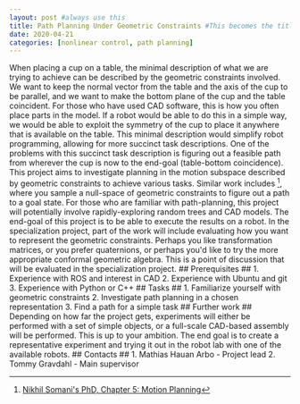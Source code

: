 ```yaml
---
layout: post #always use this
title: Path Planning Under Geometric Constraints #This becomes the title of the page
date: 2020-04-21
categories: [nonlinear control, path planning]
---
```

When placing a cup on a table, the minimal description of what we are trying to achieve can be described by the geometric constraints involved. We want to keep the normal vector from the table and the axis of the cup to be parallel, and we want to make the bottom plane of the cup and the table coincident. For those who have used CAD software, this is how you often place parts in the model. If a robot would be able to do this in a simple way, we would be able to exploit the symmetry of the cup to place it anywhere that is available on the table. This minimal description would simplify robot programming, allowing for more succinct task descriptions. One of the problems with this succinct task description is figuring out a feasible path from wherever the cup is now to the end-goal (table-bottom coincidence). This project aims to investigate planning in the motion subspace described by geometric constraints to achieve various tasks. Similar work includes [^1], where you sample a null-space of geometric constraints to figure out a path to a goal state. For those who are familiar with path-planning, this project will potentially involve rapidly-exploring random trees and CAD models. The end-goal of this project is to be able to execute the results on a robot.
    In the specialization project, part of the work will include evaluating how you want to represent the geometric constraints. Perhaps you like transformation matrices, or you prefer quaternions, or perhaps you'd like to try the more appropriate conformal geometric algebra. This is a point of discussion that will be evaluated in the specialization project.
    ## Prerequisites ##
    1. Experience with ROS and interest in CAD
    2. Experience with Ubuntu and git
    3. Experience with Python or C++
    ## Tasks ##
    1. Familiarize yourself with geometric constraints
    2. Investigate path planning in a chosen representation
    3. Find a path for a simple task
    ## Further work ##
    Depending on how far the project gets, experiments will either be performed with a set of simple objects, or a full-scale CAD-based assembly will be performed. This is up to your ambition. The end goal is to create a representative experiment and trying it out in the robot lab with one of the available robots.
    ## Contacts ##
    1. Mathias Hauan Arbo - Project lead
    2. Tommy Gravdahl - Main supervisor
   [^1]: [Nikhil Somani's PhD, Chapter 5: Motion Planning](https://mediatum.ub.tum.de/doc/1431736/1431736.pdf)
